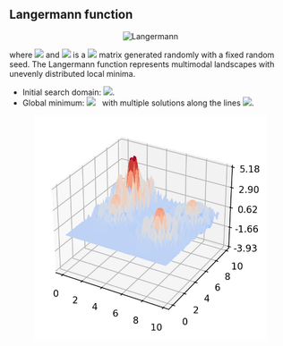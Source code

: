 ## Langermann function

<div align="center"> <img src="https://latex.codecogs.com/svg.latex?&space;f(\mathbf{x})=\sum_{i=1}^m{c_i}\exp\biggl(-\frac{1}{\pi}\sum_{j=1}^d(x_j-A_{ij})^2\biggl)\cos\biggl(\pi\sum_{j=1}^d(x_j-A_{ij})^2\biggl)," title="Langermann" /> </div>

where <img src="https://latex.codecogs.com/svg.latex?&space;m=5,\mathbf{c}=(1,2,5,2,3)" title=" "/> and <img src="https://latex.codecogs.com/svg.latex?&space;\mathbf{A}" title=" "/> is a <img src="https://latex.codecogs.com/svg.latex?&space;5\times{d}" title=" "/> matrix generated randomly with a fixed random seed. The Langermann function represents multimodal landscapes with unevenly distributed local minima. 
- Initial search domain: <img src="https://latex.codecogs.com/svg.latex?&space;\mathbf{x}\in[0,10]^d" title=" "/>.
- Global minimum: <img src="https://latex.codecogs.com/svg.latex?&space;f(\mathbf{x}_{opt})=0" title=" "/> &nbsp; with multiple solutions along the lines <img src="https://latex.codecogs.com/svg.latex?&space;|x_1|=|x_2|=\ldots=|x_d|" title=" "/>.

<div align="center"> 
  <img src="image/Langermann.jpg" alt="Langermann" height="400"/> 
  <! <img src="image/langermann_error_plot.jpg" alt="error" height="380"/> 
</div>



